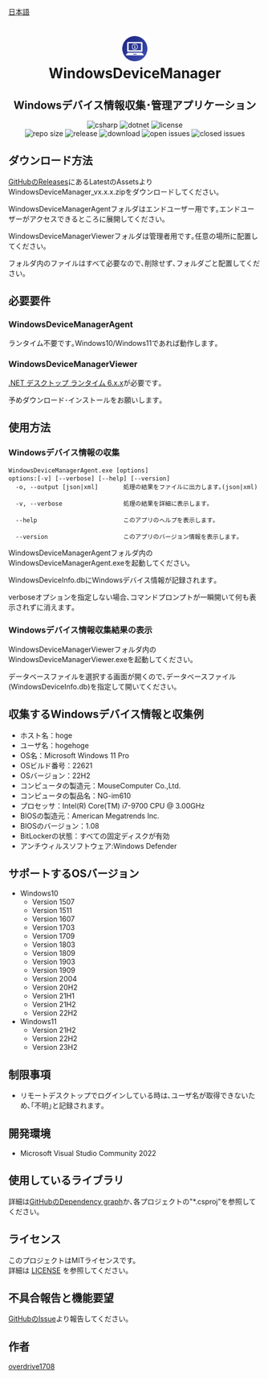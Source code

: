 [日本語](README.md)

<h1 align="center">
    <a href="https://github.com/overdrive1708/WindowsDeviceManager">
        <img alt="WindowsDeviceManager" src="docs/images/AppIconReadme.png" width="50" height="50">
    </a><br>
    WindowsDeviceManager
</h1>

<h2 align="center">
    Windowsデバイス情報収集･管理アプリケーション
</h2>

<div align="center">
    <img alt="csharp" src="https://img.shields.io/badge/csharp-blue.svg?style=plastic&logo=csharp">
    <img alt="dotnet" src="https://img.shields.io/badge/.NET-blue.svg?style=plastic&logo=dotnet">
    <img alt="license" src="https://img.shields.io/github/license/overdrive1708/WindowsDeviceManager?style=plastic">
    <br>
    <img alt="repo size" src="https://img.shields.io/github/repo-size/overdrive1708/WindowsDeviceManager?style=plastic&logo=github">
    <img alt="release" src="https://img.shields.io/github/release/overdrive1708/WindowsDeviceManager?style=plastic&logo=github">
    <img alt="download" src="https://img.shields.io/github/downloads/overdrive1708/WindowsDeviceManager/total?style=plastic&logo=github&color=brightgreen">
    <img alt="open issues" src="https://img.shields.io/github/issues-raw/overdrive1708/WindowsDeviceManager?style=plastic&logo=github&color=brightgreen">
    <img alt="closed issues" src="https://img.shields.io/github/issues-closed-raw/overdrive1708/WindowsDeviceManager?style=plastic&logo=github&color=brightgreen">
</div>

## ダウンロード方法
[GitHubのReleases](https://github.com/overdrive1708/WindowsDeviceManager/releases)にあるLatestのAssetsよりWindowsDeviceManager_vx.x.x.zipをダウンロードしてください｡

WindowsDeviceManagerAgentフォルダはエンドユーザー用です｡エンドユーザーがアクセスできるところに展開してください｡

WindowsDeviceManagerViewerフォルダは管理者用です｡任意の場所に配置してください｡

フォルダ内のファイルはすべて必要なので､削除せず､フォルダごと配置してください｡

## 必要要件

### WindowsDeviceManagerAgent

ランタイム不要です｡Windows10/Windows11であれば動作します｡

### WindowsDeviceManagerViewer

[.NET デスクトップ ランタイム 6.x.x](https://dotnet.microsoft.com/ja-jp/download/dotnet/6.0)が必要です｡

予めダウンロード･インストールをお願いします｡

## 使用方法

### Windowsデバイス情報の収集
```
WindowsDeviceManagerAgent.exe [options]
options:[-v] [--verbose] [--help] [--version]
  -o, --output [json|xml]       処理の結果をファイルに出力します｡(json|xml)

  -v, --verbose                 処理の結果を詳細に表示します｡

  --help                        このアプリのヘルプを表示します｡

  --version                     このアプリのバージョン情報を表示します｡
```
WindowsDeviceManagerAgentフォルダ内のWindowsDeviceManagerAgent.exeを起動してください｡

WindowsDeviceInfo.dbにWindowsデバイス情報が記録されます｡

verboseオプションを指定しない場合､コマンドプロンプトが一瞬開いて何も表示されずに消えます｡

### Windowsデバイス情報収集結果の表示

WindowsDeviceManagerViewerフォルダ内のWindowsDeviceManagerViewer.exeを起動してください｡

データベースファイルを選択する画面が開くので､データベースファイル(WindowsDeviceInfo.db)を指定して開いてください｡

## 収集するWindowsデバイス情報と収集例
- ホスト名：hoge
- ユーザ名：hogehoge
- OS名：Microsoft Windows 11 Pro
- OSビルド番号：22621
- OSバージョン：22H2
- コンピュータの製造元：MouseComputer Co.,Ltd.
- コンピュータの製品名：NG-im610
- プロセッサ：Intel(R) Core(TM) i7-9700 CPU @ 3.00GHz
- BIOSの製造元：American Megatrends Inc.
- BIOSのバージョン：1.08
- BitLockerの状態：すべての固定ディスクが有効
- アンチウィルスソフトウェア:Windows Defender

## サポートするOSバージョン
- Windows10
  - Version 1507
  - Version 1511
  - Version 1607
  - Version 1703
  - Version 1709
  - Version 1803
  - Version 1809
  - Version 1903
  - Version 1909
  - Version 2004
  - Version 20H2
  - Version 21H1
  - Version 21H2
  - Version 22H2
- Windows11
  - Version 21H2
  - Version 22H2
  - Version 23H2

## 制限事項
- リモートデスクトップでログインしている時は､ユーザ名が取得できないため､｢不明｣と記録されます｡

## 開発環境
- Microsoft Visual Studio Community 2022

## 使用しているライブラリ
詳細は[GitHubのDependency graph](https://github.com/overdrive1708/WindowsDeviceManager/network/dependencies)か､各プロジェクトの"*.csproj"を参照してください｡

## ライセンス
このプロジェクトはMITライセンスです。  
詳細は [LICENSE](LICENSE) を参照してください。

## 不具合報告と機能要望
[GitHubのIssue](https://github.com/overdrive1708/WindowsDeviceManager/issues/new/choose)より報告してください｡

## 作者
[overdrive1708](https://github.com/overdrive1708)
